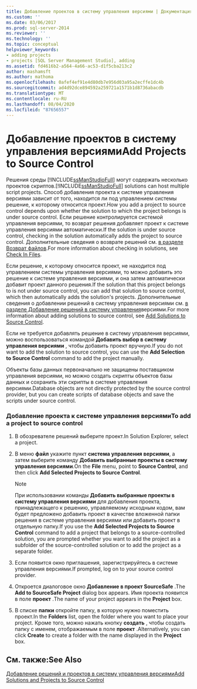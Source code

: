```yaml
---
title: Добавление проектов в систему управления версиями | Документация Майкрософт
ms.custom: ''
ms.date: 03/06/2017
ms.prod: sql-server-2014
ms.reviewer: ''
ms.technology: ''
ms.topic: conceptual
helpviewer_keywords:
- adding projects
- projects [SQL Server Management Studio], adding
ms.assetid: fd4616b2-a564-4a66-ac53-d1f5cba213c2
author: mashamsft
ms.author: mathoma
ms.openlocfilehash: 0afef4ef91e4d80db7e956d03a95a2ecffe1dc4b
ms.sourcegitcommit: ad4d92dce894592a259721a1571b1d8736abacdb
ms.translationtype: MT
ms.contentlocale: ru-RU
ms.lasthandoff: 08/04/2020
ms.locfileid: "87656557"
---
```

# <a name="add-projects-to-source-control"></a><span data-ttu-id="aeef5-102">Добавление проектов в систему управления версиями</span><span class="sxs-lookup"><span data-stu-id="aeef5-102">Add Projects to Source Control</span></span>
  <span data-ttu-id="aeef5-103">Решения среды [!INCLUDE[ssManStudioFull](../includes/ssmanstudiofull-md.md)] могут содержать несколько проектов скриптов.</span><span class="sxs-lookup"><span data-stu-id="aeef5-103">[!INCLUDE[ssManStudioFull](../includes/ssmanstudiofull-md.md)] solutions can host multiple script projects.</span></span> <span data-ttu-id="aeef5-104">Способ добавления проекта к системе управления версиями зависит от того, находится ли под управлением системы решение, к которому относится проект.</span><span class="sxs-lookup"><span data-stu-id="aeef5-104">How you add a project to source control depends upon whether the solution to which the project belongs is under source control.</span></span> <span data-ttu-id="aeef5-105">Если решение контролируется системой управления версиями, то возврат решения добавляет проект к системе управления версиями автоматически.</span><span class="sxs-lookup"><span data-stu-id="aeef5-105">If the solution is under source control, checking in the solution automatically adds the project to source control.</span></span> <span data-ttu-id="aeef5-106">Дополнительные сведения о возврате решений см. [в разделе Возврат файлов](../../2014/database-engine/check-in-files.md).</span><span class="sxs-lookup"><span data-stu-id="aeef5-106">For more information about checking in solutions, see [Check In Files](../../2014/database-engine/check-in-files.md).</span></span>  
  
 <span data-ttu-id="aeef5-107">Если решение, к которому относится проект, не находится под управлением системы управления версиями, то можно добавить это решение к системе управления версиями, и она затем автоматически добавит проект данного решения.</span><span class="sxs-lookup"><span data-stu-id="aeef5-107">If the solution that this project belongs to is not under source control, you can add that solution to source control, which then automatically adds the solution's projects.</span></span> <span data-ttu-id="aeef5-108">Дополнительные сведения о добавлении решений в систему управления версиями см. [в разделе Добавление решений в систему управления](../../2014/database-engine/add-solutions-to-source-control.md)версиями.</span><span class="sxs-lookup"><span data-stu-id="aeef5-108">For more information about adding solutions to source control, see [Add Solutions to Source Control](../../2014/database-engine/add-solutions-to-source-control.md).</span></span>  
  
 <span data-ttu-id="aeef5-109">Если не требуется добавлять решение в систему управления версиями, можно воспользоваться командой **Добавить выбор в систему управления версиями** , чтобы добавить проект вручную.</span><span class="sxs-lookup"><span data-stu-id="aeef5-109">If you do not want to add the solution to source control, you can use the **Add Selection to Source Control** command to add the project manually.</span></span>  
  
 <span data-ttu-id="aeef5-110">Объекты базы данных первоначально не защищены поставщиком управления версиями, но можно создать скрипты объектов базы данных и сохранить эти скрипты в системе управления версиями.</span><span class="sxs-lookup"><span data-stu-id="aeef5-110">Database objects are not directly protected by the source control provider, but you can create scripts of database objects and save the scripts under source control.</span></span>  
  
### <a name="to-add-a-project-to-source-control"></a><span data-ttu-id="aeef5-111">Добавление проекта к системе управления версиями</span><span class="sxs-lookup"><span data-stu-id="aeef5-111">To add a project to source control</span></span>  
  
1.  <span data-ttu-id="aeef5-112">В обозревателе решений выберите проект.</span><span class="sxs-lookup"><span data-stu-id="aeef5-112">In Solution Explorer, select a project.</span></span>  
  
2.  <span data-ttu-id="aeef5-113">В меню **файл** укажите пункт **система управления версиями**, а затем выберите команду **Добавить выбранные проекты в систему управления версиями**.</span><span class="sxs-lookup"><span data-stu-id="aeef5-113">On the **File** menu, point to **Source Control**, and then click **Add Selected Projects to Source Control**.</span></span>  
  
    > [!NOTE]  
    >  <span data-ttu-id="aeef5-114">При использовании команды **Добавить выбранные проекты в систему управления версиями** для добавления проекта, принадлежащего к решению, управляемому исходным кодом, вам будет предложено добавить проект в качестве вложенной папки решения в системе управления версиями или добавить проект в отдельную папку.</span><span class="sxs-lookup"><span data-stu-id="aeef5-114">If you use the **Add Selected Projects to Source Control** command to add a project that belongs to a source-controlled solution, you are prompted whether you want to add the project as a subfolder of the source-controlled solution or to add the project as a separate folder.</span></span>  
  
3.  <span data-ttu-id="aeef5-115">Если появится окно приглашения, зарегистрируйтесь в системе управления версиями.</span><span class="sxs-lookup"><span data-stu-id="aeef5-115">If prompted, log on to your source control provider.</span></span>  
  
4.  <span data-ttu-id="aeef5-116">Откроется диалоговое окно **Добавление в проект SourceSafe** .</span><span class="sxs-lookup"><span data-stu-id="aeef5-116">The **Add to SourceSafe Project** dialog box appears.</span></span> <span data-ttu-id="aeef5-117">Имя проекта появится в поле **проект** .</span><span class="sxs-lookup"><span data-stu-id="aeef5-117">The name of your project appears in the **Project** box.</span></span>  
  
5.  <span data-ttu-id="aeef5-118">В списке **папки** откройте папку, в которую нужно поместить проект.</span><span class="sxs-lookup"><span data-stu-id="aeef5-118">In the **Folders** list, open the folder where you want to place your project.</span></span> <span data-ttu-id="aeef5-119">Кроме того, можно нажать кнопку **создать** , чтобы создать папку с именем, отображаемым в поле **проект** .</span><span class="sxs-lookup"><span data-stu-id="aeef5-119">Alternatively, you can click **Create** to create a folder with the name displayed in the **Project** box.</span></span>  
  
## <a name="see-also"></a><span data-ttu-id="aeef5-120">См. также:</span><span class="sxs-lookup"><span data-stu-id="aeef5-120">See Also</span></span>  
 [<span data-ttu-id="aeef5-121">Добавление решений и проектов в систему управления версиями</span><span class="sxs-lookup"><span data-stu-id="aeef5-121">Add Solutions and Projects to Source Control</span></span>](../../2014/database-engine/add-solutions-and-projects-to-source-control.md)  
  
  

